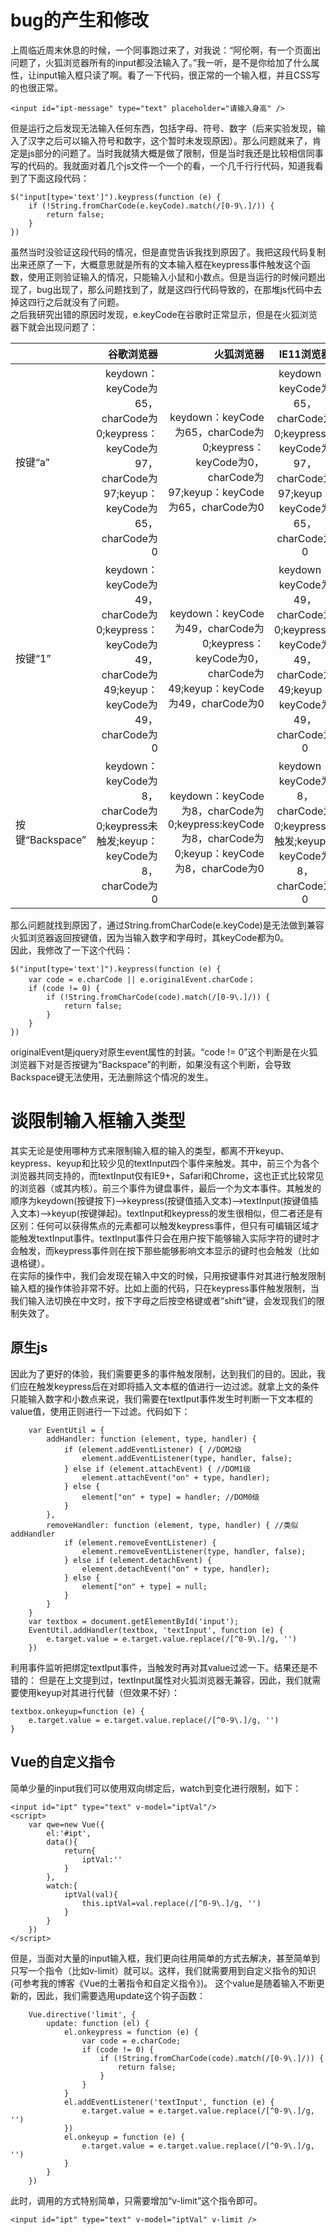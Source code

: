 # bug的产生和修改  

上周临近周末休息的时候，一个同事跑过来了，对我说：“阿伦啊，有一个页面出问题了，火狐浏览器所有的input都没法输入了。”我一听，是不是你给加了什么属性，让input输入框只读了啊。看了一下代码，很正常的一个输入框，并且CSS写的也很正常。
```
<input id="ipt-message" type="text" placeholder="请输入身高" />
```  
但是运行之后发现无法输入任何东西，包括字母、符号、数字（后来实验发现，输入了汉字之后可以输入符号和数字，这个暂时未发现原因）。那么问题就来了，肯定是js部分的问题了。当时我就猜大概是做了限制，但是当时我还是比较相信同事写的代码的。我就面对着几个js文件一个一个的看，一个几千行行代码，知道我看到了下面这段代码：
```
$("input[type='text']").keypress(function (e) {
    if (!String.fromCharCode(e.keyCode).match(/[0-9\.]/)) {
        return false;
    }
})  
```  
虽然当时没验证这段代码的情况，但是直觉告诉我找到原因了。我把这段代码复制出来还原了一下，大概意思就是所有的文本输入框在keypress事件触发这个函数，使用正则验证输入的情况，只能输入小鼠和小数点。但是当运行的时候问题出现了，bug出现了，那么问题找到了，就是这四行代码导致的，在那堆js代码中去掉这四行之后就没有了问题。  
之后我研究出错的原因时发现，e.keyCode在谷歌时正常显示，但是在火狐浏览器下就会出现问题了：

 

||谷歌浏览器|火狐浏览器|IE11浏览器|
| --------   | -----:   | -----:   | :----: |
|按键“a”|keydown：keyCode为65，charCode为0;keypress：keyCode为97，charCode为97;keyup：keyCode为65，charCode为0|keydown：keyCode为65，charCode为0;keypress：keyCode为0，charCode为97;keyup：keyCode为65，charCode为0|keydown：keyCode为65，charCode为0;keypress：keyCode为97，charCode为97;keyup：keyCode为65，charCode为0|
|按键“1”| keydown：keyCode为49，charCode为0;keypress：keyCode为49，charCode为49;keyup：keyCode为49，charCode为0|keydown：keyCode为49，charCode为0;keypress：keyCode为0，charCode为49;keyup：keyCode为49，charCode为0|keydown：keyCode为49，charCode为0;keypress：keyCode为49，charCode为49;keyup：keyCode为49，charCode为0|
|按键“Backspace”|keydown：keyCode为8，charCode为0;keypress未触发;keyup：keyCode为8，charCode为0|keydown：keyCode为8，charCode为0;keypress:keyCode为8，charCode为0;keyup：keyCode为8，charCode为0|keydown：keyCode为8，charCode为0;keypress为触发;keyup：keyCode为8，charCode为0|  
  
那么问题就找到原因了，通过String.fromCharCode(e.keyCode)是无法做到兼容火狐浏览器返回按键值，因为当输入数字和字母时，其keyCode都为0。  
因此，我修改了一下这个代码：
```
$("input[type='text']").keypress(function (e) {
    var code = e.charCode || e.originalEvent.charCode；
    if (code != 0) {
        if (!String.fromCharCode(code).match(/[0-9\.]/)) {
            return false;
        }
    }
}) 
```  
  
originalEvent是jquery对原生event属性的封装。“code != 0”这个判断是在火狐浏览器下对是否按键为“Backspace”的判断，如果没有这个判断，会导致Backspace键无法使用，无法删除这个情况的发生。

# 谈限制输入框输入类型  
  
其实无论是使用哪种方式来限制输入框的输入的类型，都离不开keyup、keypress、keyup和比较少见的textInput四个事件来触发。其中，前三个为各个浏览器共同支持的，而textInput仅有IE9+，Safari和Chrome，这也正式比较常见的浏览器（或其内核）。前三个事件为键盘事件，最后一个为文本事件。其触发的顺序为keydown(按键按下)——>keypress(按键值插入文本)——>textInput(按键值插入文本)——>keyup(按键弹起)。textInput和keypress的发生很相似，但二者还是有区别：任何可以获得焦点的元素都可以触发keypress事件，但只有可编辑区域才能触发textInput事件。textInput事件只会在用户按下能够输入实际字符的键时才会触发，而keypress事件则在按下那些能够影响文本显示的键时也会触发（比如退格键）。  
在实际的操作中，我们会发现在输入中文的时候，只用按键事件对其进行触发限制输入框的操作体验非常不好。比如上面的代码，只在keypress事件触发限制，当我们输入法切换在中文时，按下字母之后按空格键或者“shift”键，会发现我们的限制失效了。
## 原生js  

因此为了更好的体验，我们需要更多的事件触发限制，达到我们的目的。因此，我们应在触发keypress后在对即将插入文本框的值进行一边过滤。就拿上文的条件只能输入数字和小数点来说，我们需要在textIput事件发生时判断一下文本框的value值，使用正则进行一下过滤。代码如下：
```
    var EventUtil = {
        addHandler: function (element, type, handler) {
            if (element.addEventListener) { //DOM2级
                element.addEventListener(type, handler, false);
            } else if (element.attachEvent) { //DOM1级
                element.attachEvent("on" + type, handler);
            } else {
                element["on" + type] = handler; //DOM0级
            }
        },
        removeHandler: function (element, type, handler) { //类似addHandler
            if (element.removeEventListener) {
                element.removeEventListener(type, handler, false);
            } else if (element.detachEvent) {
                element.detachEvent("on" + type, handler);
            } else {
                element["on" + type] = null;
            }
        }
    }
    var textbox = document.getElementById('input');
    EventUtil.addHandler(textbox, 'textInput', function (e) {
        e.target.value = e.target.value.replace(/[^0-9\.]/g, '')
    })
```  
  
利用事件监听把绑定textIput事件，当触发时再对其value过滤一下。结果还是不错的：
但是在上文提到过，textInput属性对火狐浏览器无兼容，因此，我们就需要使用keyup对其进行代替（但效果不好）：
```
textbox.onkeyup=function (e) {
    e.target.value = e.target.value.replace(/[^0-9\.]/g, '')
}
```
## Vue的自定义指令

简单少量的input我们可以使用双向绑定后，watch到变化进行限制，如下：
```
<input id="ipt" type="text" v-model="iptVal"/>
<script>
    var qwe=new Vue({
        el:'#ipt',
        data(){
            return{
                iptVal:''
            }
        },
        watch:{
            iptVal(val){
                this.iptVal=val.replace(/[^0-9\.]/g, '')
            }
        }
    })
</script>
```  
但是，当面对大量的input输入框，我们更向往用简单的方式去解决，甚至简单到只写一个指令（比如v-limit）就可以。这样，我们就需要用到自定义指令的知识(可参考我的博客《Vue的土著指令和自定义指令》)。
这个value是随着输入不断更新的，因此，我们需要选用update这个钩子函数：
```
    Vue.directive('limit', {
        update: function (el) {
            el.onkeypress = function (e) {
                var code = e.charCode;
                if (code != 0) {
                    if (!String.fromCharCode(code).match(/[0-9\.]/)) {
                        return false;
                    }
                }
            }
            el.addEventListener('textInput', function (e) {
                e.target.value = e.target.value.replace(/[^0-9\.]/g, '')
            })
            el.onkeyup = function (e) {
                e.target.value = e.target.value.replace(/[^0-9\.]/g, '')
            }
        }
    })
```  
此时，调用的方式特别简单，只需要增加“v-limit”这个指令即可。
```
<input id="ipt" type="text" v-model="iptVal" v-limit />
```
